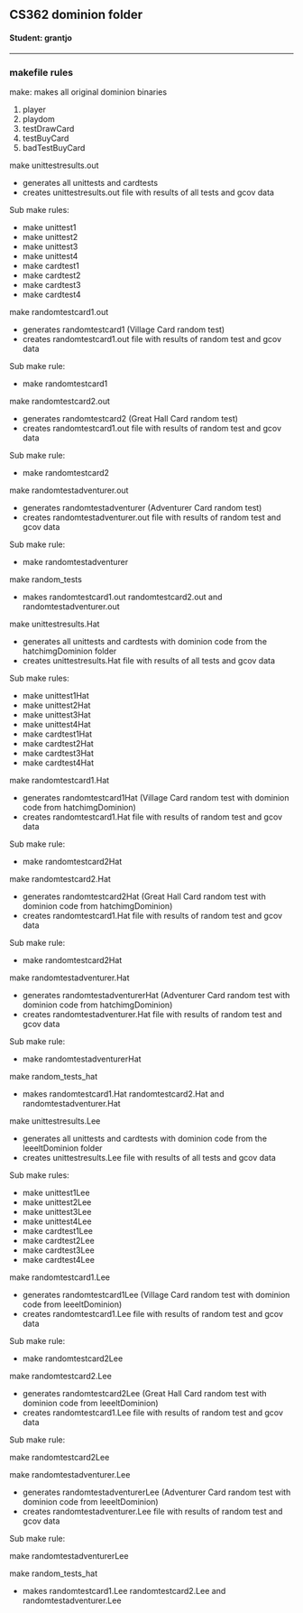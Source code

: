 ## CS362 dominion folder
#### Student: grantjo
---

### makefile rules 

make: 
  makes all original dominion binaries 
  1. player
  2. playdom
  3. testDrawCard
  4. testBuyCard
  5. badTestBuyCard

make unittestresults.out 
  - generates all unittests and cardtests
  - creates unittestresults.out file with results of all tests and gcov data

  Sub make rules: 
  - make unittest1 
  - make unittest2 
  - make unittest3 
  - make unittest4 
  - make cardtest1 
  - make cardtest2 
  - make cardtest3 
  - make cardtest4 

make randomtestcard1.out 
  - generates randomtestcard1 (Village Card random test)
  - creates randomtestcard1.out file with results of random test and gcov data

  Sub make rule:  
  - make randomtestcard1

make randomtestcard2.out 
  - generates randomtestcard2 (Great Hall Card random test)
  - creates randomtestcard1.out file with results of random test and gcov data
  
  Sub make rule:  
  - make randomtestcard2 

make randomtestadventurer.out 
  - generates randomtestadventurer (Adventurer Card random test)
  - creates randomtestadventurer.out file with results of random test and gcov data

  Sub make rule:  
  - make randomtestadventurer

make random_tests 
  - makes randomtestcard1.out randomtestcard2.out and randomtestadventurer.out

make unittestresults.Hat 
  - generates all unittests and cardtests with dominion code from
    the hatchimgDominion folder
  - creates unittestresults.Hat file with results of all tests and gcov data

  Sub make rules: 
  - make unittest1Hat 
  - make unittest2Hat 
  - make unittest3Hat 
  - make unittest4Hat 
  - make cardtest1Hat 
  - make cardtest2Hat 
  - make cardtest3Hat 
  - make cardtest4Hat 

make randomtestcard1.Hat 
  - generates randomtestcard1Hat (Village Card random test with dominion code
    from hatchimgDominion)
  - creates randomtestcard1.Hat file with results of random test and gcov data
  
  Sub make rule: 
  - make randomtestcard2Hat

make randomtestcard2.Hat 
  - generates randomtestcard2Hat (Great Hall Card random test with dominion
    code from hatchimgDominion)
  - creates randomtestcard1.Hat file with results of random test and gcov data
  
  Sub make rule: 
  - make randomtestcard2Hat

make randomtestadventurer.Hat 
  - generates randomtestadventurerHat (Adventurer Card random test with
    dominion code from hatchimgDominion)
  - creates randomtestadventurer.Hat file with results of random test and gcov data
  
  Sub make rule:  
  - make randomtestadventurerHat 

make random_tests_hat 
  - makes randomtestcard1.Hat randomtestcard2.Hat and randomtestadventurer.Hat

make unittestresults.Lee 
  - generates all unittests and cardtests with dominion code from
    the leeeltDominion folder
  - creates unittestresults.Lee file with results of all tests and gcov data

  Sub make rules: 
  - make unittest1Lee 
  - make unittest2Lee 
  - make unittest3Lee 
  - make unittest4Lee 
  - make cardtest1Lee 
  - make cardtest2Lee 
  - make cardtest3Lee 
  - make cardtest4Lee 

make randomtestcard1.Lee
  - generates randomtestcard1Lee (Village Card random test with dominion code
    from leeeltDominion)
  - creates randomtestcard1.Lee file with results of random test and gcov data
  
  Sub make rule: 
  - make randomtestcard2Lee

make randomtestcard2.Lee
  - generates randomtestcard2Lee (Great Hall Card random test with dominion
    code from leeeltDominion)
  - creates randomtestcard1.Lee file with results of random test and gcov data
  
  Sub make rule: 

  make randomtestcard2Lee

make randomtestadventurer.Lee
  - generates randomtestadventurerLee (Adventurer Card random test with
    dominion code from leeeltDominion)
  - creates randomtestadventurer.Lee file with results of random test and gcov data
  
  Sub make rule: 

  make randomtestadventurerLee

make random_tests_hat 
  - makes randomtestcard1.Lee randomtestcard2.Lee and randomtestadventurer.Lee

